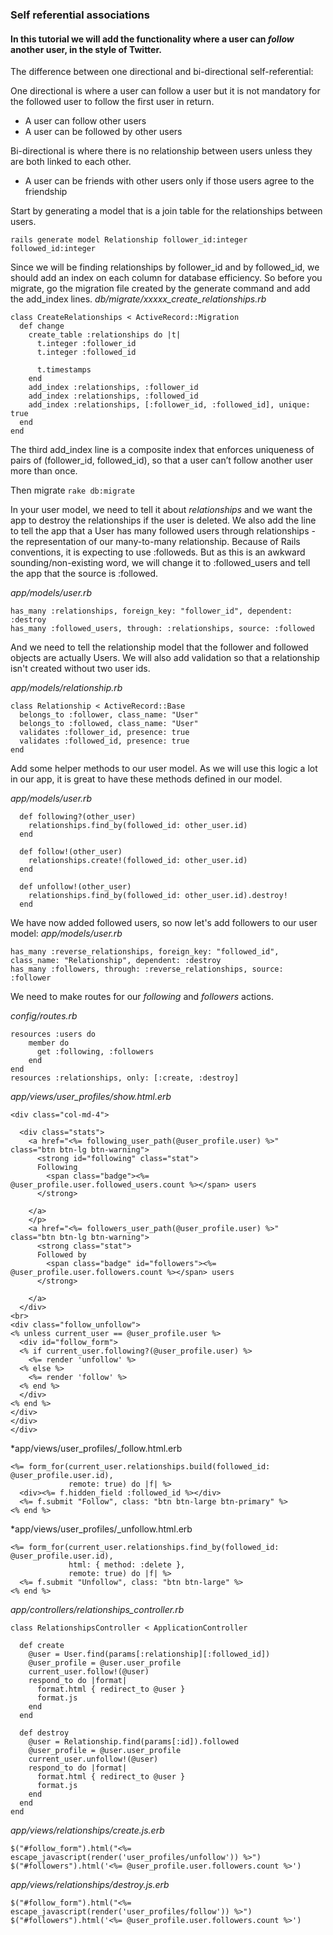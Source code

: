 ### Self referential associations

#### In this tutorial we will add the functionality where a user can *follow* another user, in the style of Twitter.

The difference between one directional and bi-directional self-referential:

One directional is where a user can follow a user but it is not mandatory for the followed user to follow the first user in return.
- A user can follow other users
- A user can be followed by other users

Bi-directional is where there is no relationship between users unless they are both linked to each other.
- A user can be friends with other users only if those users agree to the friendship

Start by generating a model that is a join table for the relationships between users.

```
rails generate model Relationship follower_id:integer followed_id:integer
```

Since we will be finding relationships by follower_id and by followed_id, we should add an index on each column for database efficiency. So before you migrate, go the migration file created by the generate command and add the add_index lines. *db/migrate/xxxxx_create_relationships.rb*

```
class CreateRelationships < ActiveRecord::Migration
  def change
    create_table :relationships do |t|
      t.integer :follower_id
      t.integer :followed_id

      t.timestamps
    end
    add_index :relationships, :follower_id
    add_index :relationships, :followed_id
    add_index :relationships, [:follower_id, :followed_id], unique: true
  end
end
```
The third add_index line is a composite index that enforces uniqueness of pairs of (follower_id, followed_id), so that a user can’t follow another user more than once.

Then migrate `rake db:migrate`

In your user model, we need to tell it about *relationships* and we want the app to destroy the relationships if the user is deleted. We also add the line to tell the app that a User has many followed users through relationships - the representation of our many-to-many relationship. Because of Rails conventions, it is expecting to use :followeds. But as this is an awkward sounding/non-existing word, we will change it to :followed_users and tell the app that the source is :followed.

*app/models/user.rb*
```
has_many :relationships, foreign_key: "follower_id", dependent: :destroy
has_many :followed_users, through: :relationships, source: :followed
```

And we need to tell the relationship model that the follower and followed objects are actually Users. We will also add validation so that a relationship isn't created without two user ids.

*app/models/relationship.rb*
```
class Relationship < ActiveRecord::Base
  belongs_to :follower, class_name: "User"
  belongs_to :followed, class_name: "User"
  validates :follower_id, presence: true
  validates :followed_id, presence: true
end

```

Add some helper methods to our user model. As we will use this logic a lot in our app, it is great to have these methods defined in our model.

*app/models/user.rb*
```
  def following?(other_user)
    relationships.find_by(followed_id: other_user.id)
  end

  def follow!(other_user)
    relationships.create!(followed_id: other_user.id)
  end

  def unfollow!(other_user)
    relationships.find_by(followed_id: other_user.id).destroy!
  end
```

We have now added followed users, so now let's add followers to our user model:
*app/models/user.rb*
```
has_many :reverse_relationships, foreign_key: "followed_id", class_name: "Relationship", dependent: :destroy
has_many :followers, through: :reverse_relationships, source: :follower
```

We need to make routes for our *following* and *followers* actions.

*config/routes.rb*
```
resources :users do
    member do
      get :following, :followers
    end
end
resources :relationships, only: [:create, :destroy]
```

*app/views/user_profiles/show.html.erb*
```
<div class="col-md-4">

  <div class="stats">
    <a href="<%= following_user_path(@user_profile.user) %>" class="btn btn-lg btn-warning">
      <strong id="following" class="stat">
      Following 
        <span class="badge"><%= @user_profile.user.followed_users.count %></span> users
      </strong>
      
    </a>
    </p>
    <a href="<%= followers_user_path(@user_profile.user) %>" class="btn btn-lg btn-warning">
      <strong class="stat">
      Followed by
        <span class="badge" id="followers"><%= @user_profile.user.followers.count %></span> users
      </strong>
      
    </a>
  </div>
<br>
<div class="follow_unfollow">
<% unless current_user == @user_profile.user %>
  <div id="follow_form">
  <% if current_user.following?(@user_profile.user) %>
    <%= render 'unfollow' %>
  <% else %>
    <%= render 'follow' %>
  <% end %>
  </div>
<% end %>
</div>
</div>
</div>
```

*app/views/user_profiles/_follow.html.erb
```
<%= form_for(current_user.relationships.build(followed_id: @user_profile.user.id),
             remote: true) do |f| %>
  <div><%= f.hidden_field :followed_id %></div>
  <%= f.submit "Follow", class: "btn btn-large btn-primary" %>
<% end %>
```

*app/views/user_profiles/_unfollow.html.erb
```
<%= form_for(current_user.relationships.find_by(followed_id: @user_profile.user.id),
             html: { method: :delete },
             remote: true) do |f| %>
  <%= f.submit "Unfollow", class: "btn btn-large" %>
<% end %>
```



*app/controllers/relationships_controller.rb*
```
class RelationshipsController < ApplicationController
  
  def create
    @user = User.find(params[:relationship][:followed_id])
    @user_profile = @user.user_profile
    current_user.follow!(@user)
    respond_to do |format|
      format.html { redirect_to @user }
      format.js
    end
  end

  def destroy
    @user = Relationship.find(params[:id]).followed
    @user_profile = @user.user_profile
    current_user.unfollow!(@user)
    respond_to do |format|
      format.html { redirect_to @user }
      format.js
    end
  end
end
```

*app/views/relationships/create.js.erb*
```
$("#follow_form").html("<%= escape_javascript(render('user_profiles/unfollow')) %>")
$("#followers").html('<%= @user_profile.user.followers.count %>')
```

*app/views/relationships/destroy.js.erb*
```
$("#follow_form").html("<%= escape_javascript(render('user_profiles/follow')) %>")
$("#followers").html('<%= @user_profile.user.followers.count %>')
```




